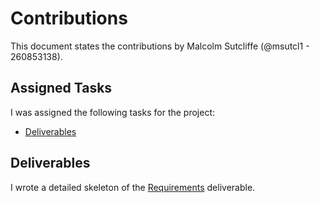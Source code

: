 # Contributions

This document states the contributions by Malcolm Sutcliffe (@msutcl1 - 260853138).

## Assigned Tasks

I was assigned the following tasks for the project:

- [Deliverables](#deliverables)

## Deliverables

I wrote a detailed skeleton of the [Requirements](https://gitlab.cs.mcgill.ca/yzhou131/comp555-project-team7/-/blob/dcocs/documentation/Requirements.md) deliverable.